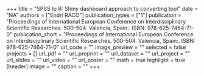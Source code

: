 +++
title = "SPSS to R: Shiny dashboard approach to converting tool"
date = "NA"
authors = ["Endri RACO"]
publication_types = ["1"]
publication = "Proceedings of International European Conference on Interdisciplinary Scientific Researches.  500-504. Valencia, Spain:. ISBN: 978-625-7464-71-0"
publication_short = "Proceedings of International European Conference on Interdisciplinary Scientific Researches.  500-504. Valencia, Spain:. ISBN: 978-625-7464-71-0"
url_code = ""
image_preview = ""
selected = false
projects = []
url_pdf = ""
url_preprint = ""
url_dataset = ""
url_project = ""
url_slides = ""
url_video = ""
url_poster = ""
math = true
highlight = true
[header]
image = ""
caption = ""
+++
